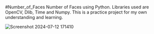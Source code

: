 #Number_of_Faces
Number of Faces using Python. Libraries used are OpenCV, Dlib, Time and Numpy. This is a practice project for my own understanding and learning.



![Screenshot 2024-07-12 171410](https://github.com/user-attachments/assets/560d790f-2581-4db8-9b7c-792437aa0f24)
